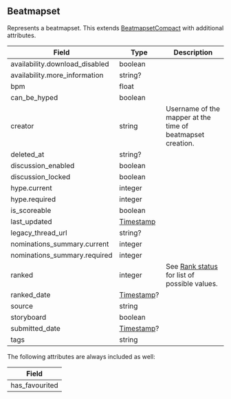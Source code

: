 ## Beatmapset

Represents a beatmapset. This extends [BeatmapsetCompact](#beatmapsetcompact) with additional attributes.

Field                          | Type                     | Description
------------------------------ | ------------------------ | -----------------------------------------------------------------------
availability.download_disabled | boolean                  | |
availability.more_information  | string?                  | |
bpm                            | float                    | |
can_be_hyped                   | boolean                  | |
creator                        | string                   | Username of the mapper at the time of beatmapset creation.
deleted_at                     | string?                  | |
discussion_enabled             | boolean                  | |
discussion_locked              | boolean                  | |
hype.current                   | integer                  | |
hype.required                  | integer                  | |
is_scoreable                   | boolean                  | |
last_updated                   | [Timestamp](#timestamp)  | |
legacy_thread_url              | string?                  | |
nominations_summary.current    | integer                  | |
nominations_summary.required   | integer                  | |
ranked                         | integer                  | See [Rank status](#beatmapset-rank-status) for list of possible values.
ranked_date                    | [Timestamp](#timestamp)? | |
source                         | string                   | |
storyboard                     | boolean                  | |
submitted_date                 | [Timestamp](#timestamp)? | |
tags                           | string                   | |

The following attributes are always included as well:

| Field          |
| -------------- |
| has_favourited |

